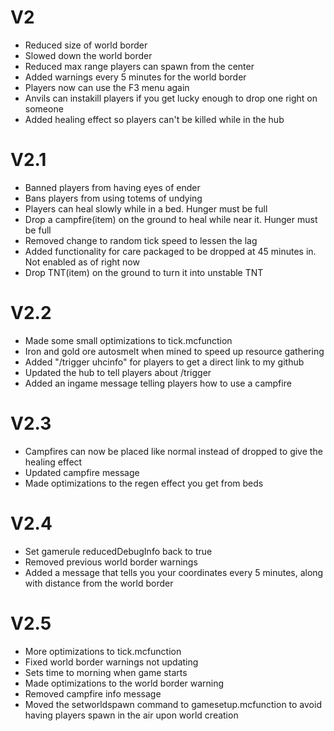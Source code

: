 # V2
- Reduced size of world border
- Slowed down the world border
- Reduced max range players can spawn from the center
- Added warnings every 5 minutes for the world border
- Players now can use the F3 menu again
- Anvils can instakill players if you get lucky enough to drop one right on someone
- Added healing effect so players can't be killed while in the hub


# V2.1
- Banned players from having eyes of ender
- Bans players from using totems of undying
- Players can heal slowly while in a bed. Hunger must be full
- Drop a campfire(item) on the ground to heal while near it. Hunger must be full
- Removed change to random tick speed to lessen the lag
- Added functionality for care packaged to be dropped at 45 minutes in. Not enabled as of right now
- Drop TNT(item) on the ground to turn it into unstable TNT

# V2.2
- Made some small optimizations to tick.mcfunction
- Iron and gold ore autosmelt when mined to speed up resource gathering
- Added "/trigger uhcinfo" for players to get a direct link to my github
- Updated the hub to tell players about /trigger
- Added an ingame message telling players how to use a campfire

# V2.3
- Campfires can now be placed like normal instead of dropped to give the healing effect
- Updated campfire message
- Made optimizations to the regen effect you get from beds

# V2.4
- Set gamerule reducedDebugInfo back to true
- Removed previous world border warnings
- Added a message that tells you your coordinates every 5 minutes, along with distance from the world border

# V2.5
- More optimizations to tick.mcfunction
- Fixed world border warnings not updating
- Sets time to morning when game starts
- Made optimizations to the world border warning
- Removed campfire info message
- Moved the setworldspawn command to gamesetup.mcfunction to avoid having players spawn in the air upon world creation
